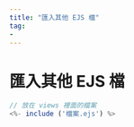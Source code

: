 ```yaml
---
title: "匯入其他 EJS 檔"
tag: 
- 
---
```

# 匯入其他 EJS 檔
```js
// 放在 views 裡面的檔案
<%- include ('檔案.ejs') %>
```